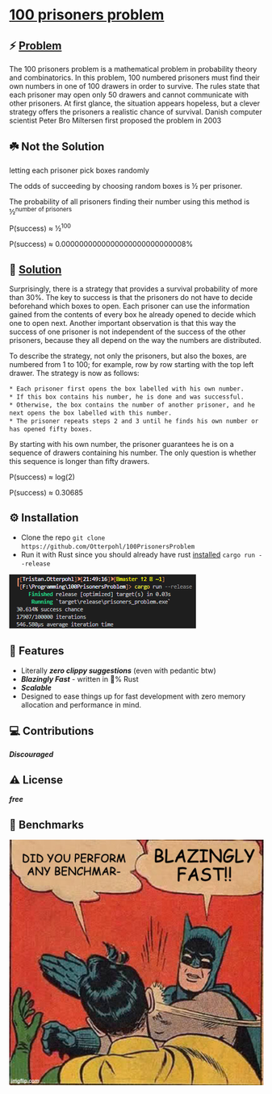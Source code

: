 # [100 prisoners problem](https://en.wikipedia.org/wiki/100_prisoners_problem)

## ⚡️ [Problem](https://www.youtube.com/watch?v=iSNsgj1OCLA)
The 100 prisoners problem is a mathematical problem in probability theory and combinatorics. In this problem, 100 numbered prisoners must find their own numbers in one of 100 drawers in order to survive. The rules state that each prisoner may open only 50 drawers and cannot communicate with other prisoners. At first glance, the situation appears hopeless, but a clever strategy offers the prisoners a realistic chance of survival. Danish computer scientist Peter Bro Miltersen first proposed the problem in 2003

## ☘️ Not the Solution

letting each prisoner pick boxes randomly

The odds of succeeding by choosing random boxes is ½ per prisoner. 

The probability of all prisoners finding their number using this method is ½<sup>number of prisoners</sup>

P(success) ≈ ½<sup>100</sup>

P(success) ≈ 0.0000000000000000000000000008%

## 🧩 [Solution](https://www.youtube.com/watch?v=iSNsgj1OCLA)

Surprisingly, there is a strategy that provides a survival probability of more than 30%. The key to success is that the prisoners do not have to decide beforehand which boxes to open. Each prisoner can use the information gained from the contents of every box he already opened to decide which one to open next. Another important observation is that this way the success of one prisoner is not independent of the success of the other prisoners, because they all depend on the way the numbers are distributed.

To describe the strategy, not only the prisoners, but also the boxes, are numbered from 1 to 100; for example, row by row starting with the top left drawer. The strategy is now as follows:

    * Each prisoner first opens the box labelled with his own number.
    * If this box contains his number, he is done and was successful.
    * Otherwise, the box contains the number of another prisoner, and he next opens the box labelled with this number.
    * The prisoner repeats steps 2 and 3 until he finds his own number or has opened fifty boxes.

By starting with his own number, the prisoner guarantees he is on a sequence of drawers containing his number. The only question is whether this sequence is longer than fifty drawers.

P(success) ≈ log(2) 

P(success) ≈ 0.30685

## ⚙️ Installation
* Clone the repo `git clone https://github.com/Otterpohl/100PrisonersProblem`
* Run it with Rust since you should already have rust [installed](https://www.rust-lang.org/tools/install) `cargo run --release`

![RUST](./blobs/speed.png)

## 🎯 Features
* Literally **_zero clippy suggestions_** (even with pedantic btw)
* **_Blazingly Fast_** - written in 💯% Rust
* **_Scalable_**
* Designed to ease things up for fast development with zero memory allocation and performance in mind.

## 💻 Contributions
**_Discouraged_**

## ⚠️ License
**_free_**

## 🤖 Benchmarks
![RUST](./blobs/t7ns9qtb5gh81.jpg)
